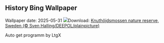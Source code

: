 ## History Bing Wallpaper
Wallpaper date: 2025-05-31
![](https://www.bing.com/th?id=OHR.SwedenReserve_EN-GB1236157967_UHD.jpg&w=1000)Download: [Knuthöjdsmossen nature reserve, Sweden (© Sven Halling/DEEPOL/plainpicture)](https://www.bing.com/th?id=OHR.SwedenReserve_EN-GB1236157967_UHD.jpg)

Auto get programm by LtgX
